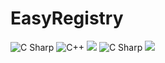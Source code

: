 # EasyRegistry
 <img alt="C Sharp" src="https://img.shields.io/badge/license-MIT-brightgreen?logo=csharp&logoColor=239120">
 <img alt="C++" src="https://img.shields.io/badge/c++-17-%2300599C?logo=c&">
 <img src="https://img.shields.io/badge/Frame-Hexo-blue?logo=Hexo&label=框架&logoColor=violet&labalColor=#1fd041&color=rgb(222, 31, 31)">
 <img alt="C Sharp" src="https://img.shields.io/badge/license-MIT-brightgreen?logo=csharp&?logoColor=violet">
 <img src="https://img.shields.io/badge/Frame-Hexo-blue&?logoColor=violet">
